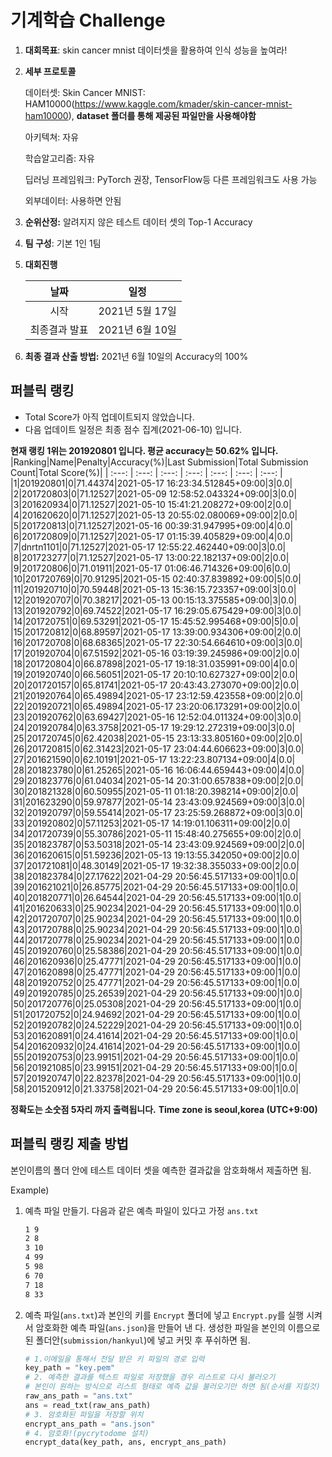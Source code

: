 # **기계학습 Challenge**
1. **대회목표**: skin cancer mnist 데이터셋을 활용하여 인식 성능을 높여라!

2. **세부 프로토콜**

   데이터셋: Skin Cancer MNIST: HAM10000(https://www.kaggle.com/kmader/skin-cancer-mnist-ham10000), 
           **dataset 폴더를 통해 제공된 파일만을 사용해야함**

   아키텍쳐: 자유

   학습알고리즘: 자유

   딥러닝 프레임워크: PyTorch 권장, TensorFlow등 다른 프레임워크도 사용 가능

   외부데이터: 사용하면 안됨

3. **순위산정:** 알려지지 않은 테스트 데이터 셋의 Top-1 Accuracy

4. **팀 구성**: 기본 1인 1팀


5. **대회진행**

   |     날짜      |      일정       |
   | :-----------: | :-------------: |
   |     시작      | 2021년 5월 17일 |
   | 최종결과 발표 | 2021년 6월 10일  |

7. **최종 결과 산출 방법:** 2021년 6월 10일의 Accuracy의 100%


## 퍼블릭 랭킹

  
- Total Score가 아직 업데이트되지 않았습니다. 
 - 다음 업데이트 일정은 최종 점수 집계(2021-06-10) 입니다.
  
**현재 랭킹 1위는 201920801 입니다. 평균 accuracy는 50.62% 입니다.**
|Ranking|Name|Penalty|Accuracy(%)|Last Submission|Total Submission Count|Total Score(%)|
| :---: | :---: | :---: | :---: | :---: | :---: | :---: |
|1|201920801|0|71.44374|2021-05-17 16:23:34.512845+09:00|3|0.0|
|2|201720803|0|71.12527|2021-05-09 12:58:52.043324+09:00|3|0.0|
|3|201620934|0|71.12527|2021-05-10 15:41:21.208272+09:00|2|0.0|
|4|201620620|0|71.12527|2021-05-13 20:55:02.080069+09:00|2|0.0|
|5|201720813|0|71.12527|2021-05-16 00:39:31.947995+09:00|4|0.0|
|6|201720809|0|71.12527|2021-05-17 01:15:39.405829+09:00|4|0.0|
|7|dnrtn1101|0|71.12527|2021-05-17 12:55:22.462440+09:00|3|0.0|
|8|201723277|0|71.12527|2021-05-17 13:00:22.182137+09:00|2|0.0|
|9|201720806|0|71.01911|2021-05-17 01:06:46.714326+09:00|6|0.0|
|10|201720769|0|70.91295|2021-05-15 02:40:37.839892+09:00|5|0.0|
|11|201920710|0|70.59448|2021-05-13 15:36:15.723357+09:00|3|0.0|
|12|201920707|0|70.38217|2021-05-13 00:15:13.375585+09:00|3|0.0|
|13|201920792|0|69.74522|2021-05-17 16:29:05.675429+09:00|3|0.0|
|14|201720751|0|69.53291|2021-05-17 15:45:52.995468+09:00|5|0.0|
|15|201720812|0|68.89597|2021-05-17 13:39:00.934306+09:00|2|0.0|
|16|201720708|0|68.68365|2021-05-17 22:30:54.664610+09:00|3|0.0|
|17|201920704|0|67.51592|2021-05-16 03:19:39.245986+09:00|2|0.0|
|18|201720804|0|66.87898|2021-05-17 19:18:31.035991+09:00|4|0.0|
|19|201920740|0|66.56051|2021-05-17 20:10:10.627327+09:00|2|0.0|
|20|201720157|0|65.81741|2021-05-17 20:43:43.273070+09:00|2|0.0|
|21|201920764|0|65.49894|2021-05-17 23:12:59.423558+09:00|2|0.0|
|22|201920721|0|65.49894|2021-05-17 23:20:06.173291+09:00|2|0.0|
|23|201920762|0|63.69427|2021-05-16 12:52:04.011324+09:00|3|0.0|
|24|201920784|0|63.3758|2021-05-17 19:29:12.272319+09:00|3|0.0|
|25|201720745|0|62.42038|2021-05-15 23:13:33.805160+09:00|2|0.0|
|26|201720815|0|62.31423|2021-05-17 23:04:44.606623+09:00|3|0.0|
|27|201621590|0|62.10191|2021-05-17 13:22:23.807134+09:00|4|0.0|
|28|201823780|0|61.25265|2021-05-16 16:06:44.659443+09:00|4|0.0|
|29|201823776|0|61.04034|2021-05-14 20:31:00.657838+09:00|2|0.0|
|30|201821328|0|60.50955|2021-05-11 01:18:20.398214+09:00|2|0.0|
|31|201623290|0|59.97877|2021-05-14 23:43:09.924569+09:00|3|0.0|
|32|201920797|0|59.55414|2021-05-17 23:25:59.268872+09:00|3|0.0|
|33|201920802|0|57.11253|2021-05-17 14:19:01.106311+09:00|2|0.0|
|34|201720739|0|55.30786|2021-05-11 15:48:40.275655+09:00|2|0.0|
|35|201823787|0|53.50318|2021-05-14 23:43:09.924569+09:00|2|0.0|
|36|201620615|0|51.59236|2021-05-13 19:13:55.342050+09:00|2|0.0|
|37|201721081|0|48.30149|2021-05-17 19:32:38.355033+09:00|2|0.0|
|38|201823784|0|27.17622|2021-04-29 20:56:45.517133+09:00|1|0.0|
|39|201621021|0|26.85775|2021-04-29 20:56:45.517133+09:00|1|0.0|
|40|201820771|0|26.64544|2021-04-29 20:56:45.517133+09:00|1|0.0|
|41|201620633|0|25.90234|2021-04-29 20:56:45.517133+09:00|1|0.0|
|42|201720707|0|25.90234|2021-04-29 20:56:45.517133+09:00|1|0.0|
|43|201720788|0|25.90234|2021-04-29 20:56:45.517133+09:00|1|0.0|
|44|201720778|0|25.90234|2021-04-29 20:56:45.517133+09:00|1|0.0|
|45|201920760|0|25.58386|2021-04-29 20:56:45.517133+09:00|1|0.0|
|46|201620936|0|25.47771|2021-04-29 20:56:45.517133+09:00|1|0.0|
|47|201620898|0|25.47771|2021-04-29 20:56:45.517133+09:00|1|0.0|
|48|201920752|0|25.47771|2021-04-29 20:56:45.517133+09:00|1|0.0|
|49|201920785|0|25.26539|2021-04-29 20:56:45.517133+09:00|1|0.0|
|50|201720776|0|25.05308|2021-04-29 20:56:45.517133+09:00|1|0.0|
|51|201720752|0|24.94692|2021-04-29 20:56:45.517133+09:00|1|0.0|
|52|201920782|0|24.52229|2021-04-29 20:56:45.517133+09:00|1|0.0|
|53|201620891|0|24.41614|2021-04-29 20:56:45.517133+09:00|1|0.0|
|54|201620932|0|24.41614|2021-04-29 20:56:45.517133+09:00|1|0.0|
|55|201920753|0|23.99151|2021-04-29 20:56:45.517133+09:00|1|0.0|
|56|201921085|0|23.99151|2021-04-29 20:56:45.517133+09:00|1|0.0|
|57|201920747|0|22.82378|2021-04-29 20:56:45.517133+09:00|1|0.0|
|58|201520912|0|21.33758|2021-04-29 20:56:45.517133+09:00|1|0.0|


**정확도는 소숫점 5자리 까지 출력됩니다.**
**Time zone is seoul,korea (UTC+9:00)**
## 퍼블릭 랭킹 제출 방법

본인이름의 폴더 안에 테스트 데이터 셋을 예측한 결과값을 암호화해서 제출하면 됨.

Example) 

1. 예측 파일 만들기. 다음과 같은 예측 파일이 있다고 가정 `ans.txt`

   ```tex
   1 9
   2 8
   3 10
   4 99
   5 98
   6 70
   7 18
   8 33
   ```

2. 예측 파일(`ans.txt`)과 본인의 키를 `Encrypt` 폴더에 넣고 `Encrypt.py`를 실행 시켜서 암호화한 예측 파일(`ans.json`)을 만들어 낸 다. 생성한 파일을 본인의 이름으로 된 폴더안(`submission/hankyul`)에 넣고 커밋 후 푸쉬하면 됨.

   ```python
   # 1.이메일을 통해서 전달 받은 키 파일의 경로 입력
   key_path = "key.pem"
   # 2. 예측한 결과를 텍스트 파일로 저장했을 경우 리스트로 다시 불러오기
   # 본인이 원하는 방식으로 리스트 형태로 예측 값을 불러오기만 하면 됨(순서를 지킬것)
   raw_ans_path = "ans.txt"
   ans = read_txt(raw_ans_path)
   # 3. 암호화된 파일을 저장할 위치
   encrypt_ans_path = "ans.json"
   # 4. 암호화!(pycrytodome 설치)
   encrypt_data(key_path, ans, encrypt_ans_path)
   ```




